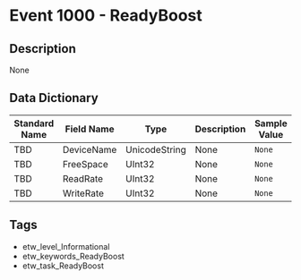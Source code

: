 # Event 1000 - ReadyBoost

## Description
None

## Data Dictionary
|Standard Name|Field Name|Type|Description|Sample Value|
|---|---|---|---|---|
|TBD|DeviceName|UnicodeString|None|`None`|
|TBD|FreeSpace|UInt32|None|`None`|
|TBD|ReadRate|UInt32|None|`None`|
|TBD|WriteRate|UInt32|None|`None`|

## Tags
* etw_level_Informational
* etw_keywords_ReadyBoost
* etw_task_ReadyBoost